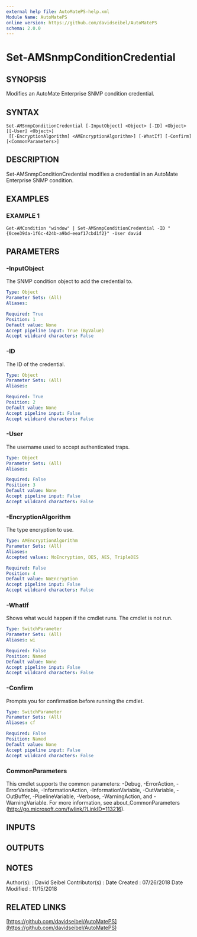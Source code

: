 ```yaml
---
external help file: AutoMatePS-help.xml
Module Name: AutoMatePS
online version: https://github.com/davidseibel/AutoMatePS
schema: 2.0.0
---
```


# Set-AMSnmpConditionCredential

## SYNOPSIS
Modifies an AutoMate Enterprise SNMP condition credential.

## SYNTAX

```
Set-AMSnmpConditionCredential [-InputObject] <Object> [-ID] <Object> [[-User] <Object>]
 [[-EncryptionAlgorithm] <AMEncryptionAlgorithm>] [-WhatIf] [-Confirm] [<CommonParameters>]
```

## DESCRIPTION
Set-AMSnmpConditionCredential modifies a credential in an AutoMate Enterprise SNMP condition.

## EXAMPLES

### EXAMPLE 1
```
Get-AMCondition "window" | Set-AMSnmpConditionCredential -ID "{0cee39da-1f6c-424b-a9bd-eeaf17cbd1f2}" -User david
```

## PARAMETERS

### -InputObject
The SNMP condition object to add the credential to.

```yaml
Type: Object
Parameter Sets: (All)
Aliases:

Required: True
Position: 1
Default value: None
Accept pipeline input: True (ByValue)
Accept wildcard characters: False
```

### -ID
The ID of the credential.

```yaml
Type: Object
Parameter Sets: (All)
Aliases:

Required: True
Position: 2
Default value: None
Accept pipeline input: False
Accept wildcard characters: False
```

### -User
The username used to accept authenticated traps.

```yaml
Type: Object
Parameter Sets: (All)
Aliases:

Required: False
Position: 3
Default value: None
Accept pipeline input: False
Accept wildcard characters: False
```

### -EncryptionAlgorithm
The type encryption to use.

```yaml
Type: AMEncryptionAlgorithm
Parameter Sets: (All)
Aliases:
Accepted values: NoEncryption, DES, AES, TripleDES

Required: False
Position: 4
Default value: NoEncryption
Accept pipeline input: False
Accept wildcard characters: False
```

### -WhatIf
Shows what would happen if the cmdlet runs.
The cmdlet is not run.

```yaml
Type: SwitchParameter
Parameter Sets: (All)
Aliases: wi

Required: False
Position: Named
Default value: None
Accept pipeline input: False
Accept wildcard characters: False
```

### -Confirm
Prompts you for confirmation before running the cmdlet.

```yaml
Type: SwitchParameter
Parameter Sets: (All)
Aliases: cf

Required: False
Position: Named
Default value: None
Accept pipeline input: False
Accept wildcard characters: False
```

### CommonParameters
This cmdlet supports the common parameters: -Debug, -ErrorAction, -ErrorVariable, -InformationAction, -InformationVariable, -OutVariable, -OutBuffer, -PipelineVariable, -Verbose, -WarningAction, and -WarningVariable.
For more information, see about_CommonParameters (http://go.microsoft.com/fwlink/?LinkID=113216).

## INPUTS

## OUTPUTS

## NOTES
Author(s):     : David Seibel
Contributor(s) :
Date Created   : 07/26/2018
Date Modified  : 11/15/2018

## RELATED LINKS

[https://github.com/davidseibel/AutoMatePS](https://github.com/davidseibel/AutoMatePS)

